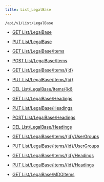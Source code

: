 ```yaml
---
title: List_LegalBase
---
```


```http
/api/v1/List/LegalBase
```




* [GET List/LegalBase](v1LegalBaseList_GetListDefinition.md)

* [PUT List/LegalBase](v1LegalBaseList_SetListDefinition.md)

* [GET List/LegalBase/Items](v1LegalBaseList_GetAllLegalBase.md)

* [POST List/LegalBase/Items](v1LegalBaseList_PostLegalBase.md)

* [GET List/LegalBase/Items/{id}](v1LegalBaseList_GetLegalBase.md)

* [PUT List/LegalBase/Items/{id}](v1LegalBaseList_PutLegalBase.md)

* [DEL List/LegalBase/Items/{id}](v1LegalBaseList_DeleteLegalBase.md)

* [GET List/LegalBase/Headings](v1LegalBaseList_GetLegalBaseHeadings.md)

* [PUT List/LegalBase/Headings](v1LegalBaseList_PutLegalBaseHeadings.md)

* [POST List/LegalBase/Headings](v1LegalBaseList_PostLegalBaseHeading.md)

* [DEL List/LegalBase/Headings](v1LegalBaseList_DeleteLegalBaseHeadings.md)

* [GET List/LegalBase/Items/{id}/UserGroups](v1LegalBaseList_GetLegalBaseUserGroupsForListItem.md)

* [PUT List/LegalBase/Items/{id}/UserGroups](v1LegalBaseList_PutLegalBaseUserGroupsForListItem.md)

* [GET List/LegalBase/Items/{id}/Headings](v1LegalBaseList_GetLegalBaseHeadingsForListItem.md)

* [PUT List/LegalBase/Items/{id}/Headings](v1LegalBaseList_PutLegalBaseHeadingsForListItem.md)

* [GET List/LegalBase/MDOItems](v1LegalBaseList_GetMDOList.md)